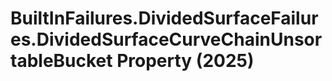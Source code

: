 # BuiltInFailures.DividedSurfaceFailures.DividedSurfaceCurveChainUnsortableBucket Property (2025)

﻿